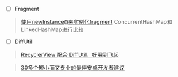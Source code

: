 - ☐ Fragment
>[使用newInstance()来实例化fragment](https://yq.aliyun.com/articles/50695)
>ConcurrentHashMap和LinkedHashMap进行比较

- ☐ DiffUtil
>[RecyclerView 配合 DiffUtil，好用到飞起](https://juejin.im/post/5995ba616fb9a024747ed8e8)

>[30多个短小而又专业的最佳安卓开发者建议](http://liuqingwen.me/blog/2017/08/14/translation-of-30-bite-sized-pro-tips-to-become-a-better-android-developer/)
